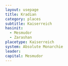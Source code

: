 ```yaml
---
layout: usepage
title: Kradian
category: places
subtitle: Kaiserreich
hasinit:
  - Mesmudor
  - Zarashan
placetype: Kaiserreich
system: Absolute Monarchie
leader: 
capital: Mesmudor
---
```


